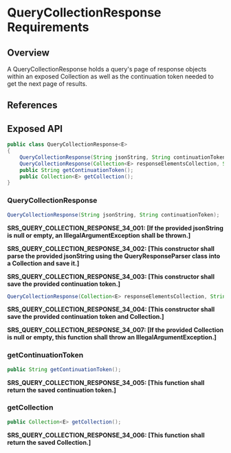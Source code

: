 # QueryCollectionResponse Requirements

## Overview

A QueryCollectionResponse holds a query's page of response objects within an exposed Collection as well as the continuation token needed to get the next page of results.

## References

## Exposed API

```java
public class QueryCollectionResponse<E>
{
    QueryCollectionResponse(String jsonString, String continuationToken);
    QueryCollectionResponse(Collection<E> responseElementsCollection, String continuationToken);
    public String getContinuationToken();
    public Collection<E> getCollection();
}
```

### QueryCollectionResponse

```java
QueryCollectionResponse(String jsonString, String continuationToken);
```

**SRS_QUERY_COLLECTION_RESPONSE_34_001: [**If the provided jsonString is null or empty, an IllegalArgumentException shall be thrown.**]**

**SRS_QUERY_COLLECTION_RESPONSE_34_002: [**This constructor shall parse the provided jsonString using the QueryResponseParser class into a Collection and save it.**]**

**SRS_QUERY_COLLECTION_RESPONSE_34_003: [**This constructor shall save the provided continuation token.**]**


```java
QueryCollectionResponse(Collection<E> responseElementsCollection, String continuationToken);
```

**SRS_QUERY_COLLECTION_RESPONSE_34_004: [**This constructor shall save the provided continuation token and Collection.**]**

**SRS_QUERY_COLLECTION_RESPONSE_34_007: [**If the provided Collection is null or empty, this function shall throw an IllegalArgumentException.**]**


### getContinuationToken

```java
public String getContinuationToken();
```

**SRS_QUERY_COLLECTION_RESPONSE_34_005: [**This function shall return the saved continuation token.**]**


### getCollection
```java
public Collection<E> getCollection();
```

**SRS_QUERY_COLLECTION_RESPONSE_34_006: [**This function shall return the saved Collection.**]**
